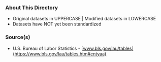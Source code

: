 ### About This Directory
* Original datasets in UPPERCASE | Modified datasets in LOWERCASE
* Datasets have NOT yet been standardized

### Source(s)
* U.S. Bureau of Labor Statistics - [www.bls.gov/lau/tables](https://www.bls.gov/lau/tables.htm#cntyaa)
